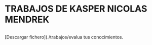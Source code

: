 <h1>TRABAJOS DE KASPER NICOLAS MENDREK</h1>

<h2></h2>

[Descargar fichero](./trabajos/evalua tus conocimientos.
